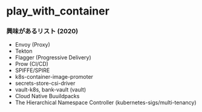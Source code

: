 # play_with_container

### 興味があるリスト (2020)
* Envoy (Proxy)
* Tekton
* Flagger (Progressive Delivery)
* Prow (CI/CD)
* SPIFFE/SPIRE 
* k8s-container-image-promoter
* secrets-store-csi-driver
* vault-k8s, bank-vault (vault)
* Cloud Native Buuildpacks
* The Hierarchical Namespace Controller (kubernetes-sigs/multi-tenancy)